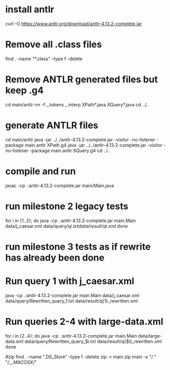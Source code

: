 # install antlr
curl -O https://www.antlr.org/download/antlr-4.13.2-complete.jar


# Remove all .class files

find . -name "\*.class" -type f -delete

# Remove ANTLR generated files but keep .g4

cd main/antlr
rm -f _.tokens _.interp XPath*.java XQuery*.java
cd ../..

# generate ANTLR files

cd main/antlr
java -jar ../../antlr-4.13.2-complete.jar -visitor -no-listener -package main.antlr XPath.g4
java -jar ../../antlr-4.13.2-complete.jar -visitor -no-listener -package main.antlr XQuery.g4
cd ../..

# compile and run

javac -cp .:antlr-4.13.2-complete.jar main/Main.java

# run milestone 2 legacy tests
for i in {1..2}; do
java -cp .:antlr-4.13.2-complete.jar main.Main data/j_caesar.xml data/query/q$i.txt data/result/q$i.xml
done

# run milestone 3 tests as if rewrite has already been done
# Run query 1 with j_caesar.xml
java -cp .:antlr-4.13.2-complete.jar main.Main data/j_caesar.xml data/query/Rewritten_query_1.txt data/result/q{1}_rewritten.xml

# Run queries 2-4 with large-data.xml
for i in {2..4}; do
    java -cp .:antlr-4.13.2-complete.jar main.Main data/large-data.xml data/query/Rewritten_query_$i.txt data/result/q{$i}_rewritten.xml
done

#zip
find . -name ".DS_Store" -type f -delete
zip -r main.zip main -x "*/.*" "*/__MACOSX/*"